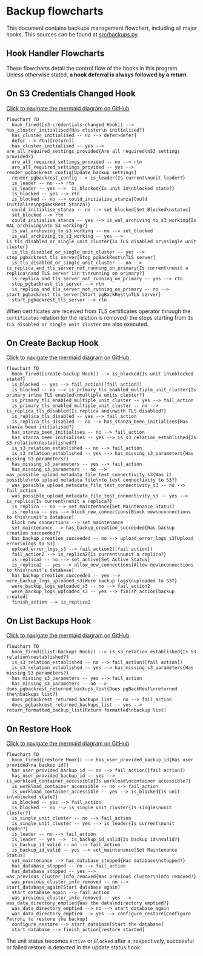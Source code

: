 # Backup flowcharts
This document contains backups management flowchart, including all major hooks. This sources can be found at [src/backups.py](https://github.com/canonical/postgresql-k8s-operator/blob/main/src/backups.py).

## Hook Handler Flowcharts
These flowcharts detail the control flow of the hooks in this program. Unless otherwise stated, **a hook deferral is always followed by a return**.

## On S3 Credentials Changed Hook
[Click to navigate the mermaid diagram on GitHub](https://github.com/canonical/postgresql-k8s-operator/blob/main/docs/explanation/e-backups.md).

```mermaid
flowchart TD
  hook_fired([s3-credentials-changed Hook]) --> has_cluster_initialised{Has cluster\n initialised?}
  has_cluster_initialised -- no --> defer>defer]
  defer --> rtn([return])
  has_cluster_initialised -- yes --> are_all_required_settings_provided{Are all required\nS3 settings provided?}
  are_all_required_settings_provided -- no --> rtn
  are_all_required_settings_provided -- yes --> render_pgbackrest_config[Update backup settings]
  render_pgbackrest_config --> is_leader{Is current\nunit leader?}
  is_leader -- no --> rtn
  is_leader -- yes -->  is_blocked{Is unit in\nblocked state?}
  is_blocked -- yes --> rtn
  is_blocked -- no --> could_initialise_stanza{Could initialise\npgBackRest Stanza?}
  could_initialise_stanza -- no --> set_blocked[Set Blocked\nstatus]
  set_blocked --> rtn
  could_initialise_stanza -- yes --> is_wal_archiving_to_s3_working{Is WAL archiving\nto S3 working?}
  is_wal_archiving_to_s3_working -- no --> set_blocked
  is_wal_archiving_to_s3_working -- yes --> is_tls_disabled_or_single_unit_cluster{Is TLS disabled or\nsingle unit cluster}
  is_tls_disabled_or_single_unit_cluster -- yes --> stop_pgbackrest_tls_server[Stop pgBackRest\nTLS server]
  is_tls_disabled_or_single_unit_cluster -- no --> is_replica_and_tls_server_not_running_on_primary{Is current\nunit a replica\nand TLS server isn't\nrunning on primary?}
  is_replica_and_tls_server_not_running_on_primary -- yes --> rtn
  stop_pgbackrest_tls_server --> rtn
  is_replica_and_tls_server_not_running_on_primary -- no --> start_pgbackrest_tls_server[Start pgBackRest\nTLS server]
  start_pgbackrest_tls_server --> rtn
```

When certificates are received from TLS certificates operator through the `certificates` relation (or the relation is removed) the steps starting from `Is TLS disabled or single unit cluster` are also executed.

## On Create Backup Hook
[Click to navigate the mermaid diagram on GitHub](https://github.com/canonical/postgresql-k8s-operator/blob/main/docs/explanation/e-backups.md).

```mermaid
flowchart TD
  hook_fired([create-backup Hook]) --> is_blocked{Is unit in\nblocked state?}
  is_blocked -- yes --> fail_action([fail action])
  is_blocked -- no --> is_primary_tls_enabled_multiple_unit_cluster{Is primary in\na TLS enabled\nmultiple units cluster?}
  is_primary_tls_enabled_multiple_unit_cluster -- yes --> fail_action
  is_primary_tls_enabled_multiple_unit_cluster -- no --> is_replica_tls_disabled{Is replica and\nwith TLS disabled?}
  is_replica_tls_disabled -- yes --> fail_action
  is_replica_tls_disabled -- no --> has_stanza_been_initialises{Has stanza been initialised?}
  has_stanza_been_initialises -- no --> fail_action
  has_stanza_been_initialises -- yes --> is_s3_relation_established{Is S3 relation\nestablished?}
  is_s3_relation_established -- no --> fail_action
  is_s3_relation_established -- yes --> has_missing_s3_parameters{Has missing S3 parameters?}
  has_missing_s3_parameters -- yes --> fail_action
  has_missing_s3_parameters -- no --> was_possible_upload_metadata_file_test_connectivity_s3{Was it possible\nto upload metadata file\nto test connectivity to S3?}
  was_possible_upload_metadata_file_test_connectivity_s3 -- no --> fail_action
  was_possible_upload_metadata_file_test_connectivity_s3 -- yes --> is_replica{Is current\nunit a replica?}
  is_replica -- no --> set_maintenance[Set Maintenance Status]
  is_replica -- yes --> block_new_connections[Block new\nconnections to this\nunit's database]
  block_new_connections --> set_maintenance
  set_maintenance --> has_backup_creation_succeeded{Has backup creation succeeded?}
  has_backup_creation_succeeded -- no --> upload_error_logs_s3[Upload error\nlogs to S3]
  upload_error_logs_s3 --> fail_action2([fail action])
  fail_action2 --> is_replica2{Is current\nunit a replica?}
  is_replica2 -- no --> set_active[Set Active Status]
  is_replica2 -- yes --> allow_new_connections[Allow new\nconnections to this\nunit's database]
  has_backup_creation_succeeded -- yes --> were_backup_logs_uploaded_s3{Were backup logs\nuploaded to S3?}
  were_backup_logs_uploaded_s3 -- no --> fail_action2
  were_backup_logs_uploaded_s3 -- yes --> finish_action[backup created]
  finish_action --> is_replica2
```

## On List Backups Hook
[Click to navigate the mermaid diagram on GitHub](https://github.com/canonical/postgresql-k8s-operator/blob/main/docs/explanation/e-backups.md).

```mermaid
flowchart TD
  hook_fired([list-backups Hook]) --> is_s3_relation_established{Is S3 relation\nestablished?}
  is_s3_relation_established -- no --> fail_action([fail action])
  is_s3_relation_established -- yes --> has_missing_s3_parameters{Has missing S3 parameters?}
  has_missing_s3_parameters -- yes --> fail_action
  has_missing_s3_parameters -- no --> does_pgbackrest_returned_backups_list{Does pgBackRest\nreturned the\nbackups list?}
  does_pgbackrest_returned_backups_list -- no --> fail_action
  does_pgbackrest_returned_backups_list -- yes --> return_formatted_backup_list[Return formatted\nbackup list]
```

## On Restore Hook
[Click to navigate the mermaid diagram on GitHub](https://github.com/canonical/postgresql-k8s-operator/blob/main/docs/explanation/e-backups.md).

```mermaid
flowchart TD
  hook_fired([restore Hook]) --> has_user_provided_backup_id{Has user provided\na backup id?}
  has_user_provided_backup_id -- no --> fail_action([fail action])
  has_user_provided_backup_id -- yes --> is_workload_container_accessible{Is workload\ncontainer accessible?}
  is_workload_container_accessible -- no --> fail_action
  is_workload_container_accessible -- yes --> is_blocked{Is unit in\nblocked state?}
  is_blocked -- yes --> fail_action
  is_blocked -- no --> is_single_unit_cluster{Is single\nunit cluster?}
  is_single_unit_cluster -- no --> fail_action
  is_single_unit_cluster -- yes --> is_leader{Is current\nunit leader?} 
  is_leader -- no --> fail_action
  is_leader -- yes -->  is_backup_id_valid{Is backup id\nvalid?}
  is_backup_id_valid -- no --> fail_action
  is_backup_id_valid -- yes --> set_maintenance[Set Maintenance Status]
  set_maintenance --> has_database_stopped{Has database\nstopped?}
  has_database_stopped -- no --> fail_action
  has_database_stopped -- yes --> was_previous_cluster_info_removed{Was previous cluster\ninfo removed?}
  was_previous_cluster_info_removed -- no --> start_database_again[Start database again]
  start_database_again --> fail_action
  was_previous_cluster_info_removed -- yes --> was_data_directory_emptied{Was the data\ndirectory emptied?}
  was_data_directory_emptied --> no --> start_database_again
  was_data_directory_emptied --> yes --> configure_restore[Configure Patroni to restore the backup]
  configure_restore --> start_database[Start the database]
  start_database --> finish_action[restore started]
```

The unit status becomes `Active` or `Blocked` after a, respectively, successful or failed restore
is detected in the update status hook.